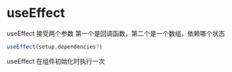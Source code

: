 # useEffect

useEffect 接受两个参数 第一个是回调函数，第二个是一个数组，依赖哪个状态
```js
useEffect(setup,dependencies?)
```
useEffect 在组件初始化时执行一次